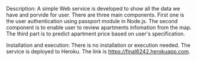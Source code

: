Description:
A simple Web service is developed to show all the data we have and porvide for user. There are three main components. First one is the user authentication using passport module in Node.js. The second component is to enable user to review apartments infomation from the map. The third part is to predict apartment price based on user's specification.

Installation and execution:
There is no installation or execution needed. The service is deployed to Heroku. The link is https://final6242.herokuapp.com. 


